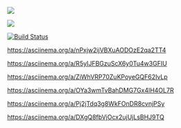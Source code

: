<a href="https://codeclimate.com/github/daemondw/php-project-lvl1/maintainability"><img src="https://api.codeclimate.com/v1/badges/e10d51f76f68f7b899a9/maintainability" /></a>

<a href="https://codeclimate.com/github/daemondw/php-project-lvl1/test_coverage"><img src="https://api.codeclimate.com/v1/badges/e10d51f76f68f7b899a9/test_coverage" /></a>

[![Build Status](https://travis-ci.org/daemondw/php-project-lvl1.svg?branch=master)](https://travis-ci.org/daemondw/php-project-lvl1)

https://asciinema.org/a/nPxjw2ijVBXuAODOzE2qa2TT4

https://asciinema.org/a/R5yIJFBGzuScX6y0Tu4w3GFIU

https://asciinema.org/a/ZiWhVRP70ZuKPoyeGQF62IvLp

https://asciinema.org/a/OYa3wmTvBahDMG7Gx4lH4OL7R

https://asciinema.org/a/Pj2jTdq3g8WkFOnDR8cvnjPSy

https://asciinema.org/a/DXgQ8fbVjOcx2ujUjLsBHJ9TQ
